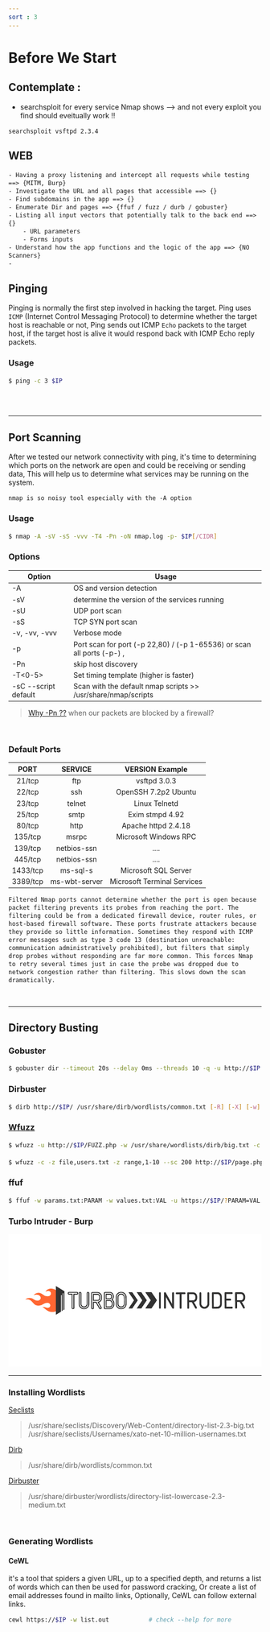 ```yaml
---
sort : 3
---
```


# Before We Start

## Contemplate :

* searchsploit for every service Nmap shows --> and not every exploit you find should eveitually work !!	 

```
searchsploit vsftpd 2.3.4
```


## WEB  
	- Having a proxy listening and intercept all requests while testing ==> {MITM, Burp}
	- Investigate the URL and all pages that accessible ==> {}
	- Find subdomains in the app ==> {}
	- Enumerate Dir and pages ==> {ffuf / fuzz / durb / gobuster}
	- Listing all input vectors that potentially talk to the back end ==> {}
		- URL parameters 
		- Forms inputs 
	- Understand how the app functions and the logic of the app ==> {NO Scanners}
	- 



## Pinging 
Pinging is normally the first step involved in hacking the target. Ping uses `ICMP` (Internet Control Messaging Protocol) to determine whether the target host is reachable or not, Ping sends out ICMP `Echo` packets to the target host, if the target host is alive it would respond back with ICMP Echo reply packets.

### Usage
```bash
$ ping -c 3 $IP 
```


<br>
<br>

-------- 



## Port Scanning

After we tested our network connectivity with ping, it's time to determining which ports on the network are open and could be receiving or sending data, This will help us to determine what services may be running on the system.

```warning
nmap is so noisy tool especially with the -A option
```

### Usage
```bash
$ nmap -A -sV -sS -vvv -T4 -Pn -oN nmap.log -p- $IP[/CIDR]
```

### Options


| Option                | Usage                                                                    |
|-----------------------|--------------------------------------------------------------------------|
| -A                    | OS and version detection                                                 |
| -sV                   | determine the version of the services running                            |
| -sU                   | UDP port scan                                                            |
| -sS                   | TCP SYN port scan                                                        |
| -v, -vv, -vvv         | Verbose mode                                                             |
| -p <port range>       | Port scan for port (-p 22,80) / (-p 1-65536)  or scan all ports (-p-) ,  |
| -Pn                   | skip host discovery                                                      |
| -T<0-5>               | Set timing template (higher is faster)                                   |
| -sC  --script default | Scan with the default nmap scripts  >>  /usr/share/nmap/scripts          |


> [Why -Pn ??](https://informationsecurity.medium.com/nmap-pn-no-ping-option-analysis-d9aaa95be5b0) when our packets are blocked by a firewall?

<br>

### Default Ports


|   PORT   |    SERVICE    |       VERSION Example       |
|:--------:|:-------------:|:---------------------------:|
| 21/tcp   | ftp           | vsftpd 3.0.3                |
| 22/tcp   | ssh           | OpenSSH 7.2p2 Ubuntu        |
| 23/tcp   | telnet        | Linux Telnetd               |
| 25/tcp   | smtp          | Exim stmpd 4.92             |
| 80/tcp   | http          | Apache  httpd 2.4.18        |
| 135/tcp  | msrpc         | Microsoft Windows RPC       |
| 139/tcp  | netbios-ssn   | ....                        |
| 445/tcp  | netbios-ssn   | ....                        |
| 1433/tcp | ms-sql-s      | Microsoft SQL Server        |
| 3389/tcp | ms-wbt-server | Microsoft Terminal Services |



```note
Filtered Nmap ports cannot determine whether the port is open because packet filtering prevents its probes from reaching the port. The filtering could be from a dedicated firewall device, router rules, or host-based firewall software. These ports frustrate attackers because they provide so little information. Sometimes they respond with ICMP error messages such as type 3 code 13 (destination unreachable: communication administratively prohibited), but filters that simply drop probes without responding are far more common. This forces Nmap to retry several times just in case the probe was dropped due to network congestion rather than filtering. This slows down the scan dramatically.
```

<br>

----

## Directory Busting

### Gobuster

```bash
$ gobuster dir --timeout 20s --delay 0ms --threads 10 -q -u http://$IP:$PORT/ -w /usr/share/seclists/Discovery/Web-Content/directory-list-2.3-big.txt [-x php,html,txt] 
```

### Dirbuster 

```bash
$ dirb http://$IP/ /usr/share/dirb/wordlists/common.txt [-R] [-X] [-w]
```

### [Wfuzz](https://book.hacktricks.xyz/pentesting-web/web-tool-wfuzz) 
```bash
$ wfuzz -u http://$IP/FUZZ.php -w /usr/share/wordlists/dirb/big.txt -c -t 100 --hc 404,403 [-d] [-b] [-H] [--follow]

$ wfuzz -c -z file,users.txt -z range,1-10 --sc 200 http://$IP/page.php?user=FUZZ&id=FUZ2Z      # notice the 2 in the middle Z2Z
```

### ffuf 
```bash
$ ffuf -w params.txt:PARAM -w values.txt:VAL -u https://$IP/?PARAM=VAL -mr "VAL" -c [-H]
```

### Turbo Intruder - Burp

<p align="left">
  <img src='./../assets/images/9.png'> 
</p>


-----


### Installing Wordlists
 
[Seclists](https://github.com/danielmiessler/SecLists)

> /usr/share/seclists/Discovery/Web-Content/directory-list-2.3-big.txt <br>
> /usr/share/seclists/Usernames/xato-net-10-million-usernames.txt

[Dirb](https://github.com/v0re/dirb/tree/master/wordlists)
> /usr/share/dirb/wordlists/common.txt

[Dirbuster](https://github.com/daviddias/node-dirbuster/tree/master/lists) 
> /usr/share/dirbuster/wordlists/directory-list-lowercase-2.3-medium.txt

<br>

### Generating Wordlists

#### CeWL
it's a tool that spiders a given URL, up to a specified depth, and returns a list of words which can then be used for password cracking, Or create a list of email addresses found in mailto links, Optionally, CeWL can follow external links. <br>

```bash
cewl https://$IP -w list.out           # check --help for more
```
